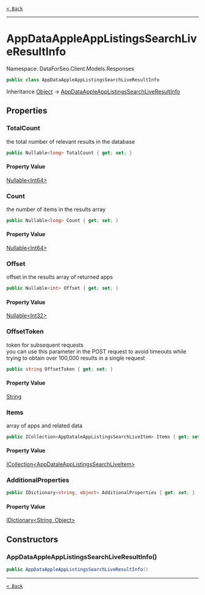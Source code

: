 [`< Back`](./)

---

# AppDataAppleAppListingsSearchLiveResultInfo

Namespace: DataForSeo.Client.Models.Responses

```csharp
public class AppDataAppleAppListingsSearchLiveResultInfo
```

Inheritance [Object](https://docs.microsoft.com/en-us/dotnet/api/system.object) → [AppDataAppleAppListingsSearchLiveResultInfo](./dataforseo.client.models.responses.appdataappleapplistingssearchliveresultinfo)

## Properties

### **TotalCount**

the total number of relevant results in the database

```csharp
public Nullable<long> TotalCount { get; set; }
```

#### Property Value

[Nullable&lt;Int64&gt;](https://docs.microsoft.com/en-us/dotnet/api/system.nullable-1)<br>

### **Count**

the number of items in the results array

```csharp
public Nullable<long> Count { get; set; }
```

#### Property Value

[Nullable&lt;Int64&gt;](https://docs.microsoft.com/en-us/dotnet/api/system.nullable-1)<br>

### **Offset**

offset in the results array of returned apps

```csharp
public Nullable<int> Offset { get; set; }
```

#### Property Value

[Nullable&lt;Int32&gt;](https://docs.microsoft.com/en-us/dotnet/api/system.nullable-1)<br>

### **OffsetToken**

token for subsequent requests
 <br>you can use this parameter in the POST request to avoid timeouts while trying to obtain over 100,000 results in a single request

```csharp
public string OffsetToken { get; set; }
```

#### Property Value

[String](https://docs.microsoft.com/en-us/dotnet/api/system.string)<br>

### **Items**

array of apps and related data

```csharp
public ICollection<AppDataleAppListingsSearchLiveItem> Items { get; set; }
```

#### Property Value

[ICollection&lt;AppDataleAppListingsSearchLiveItem&gt;](./dataforseo.client.models.appdataleapplistingssearchliveitem)<br>

### **AdditionalProperties**

```csharp
public IDictionary<string, object> AdditionalProperties { get; set; }
```

#### Property Value

[IDictionary&lt;String, Object&gt;](https://docs.microsoft.com/en-us/dotnet/api/system.collections.generic.idictionary-2)<br>

## Constructors

### **AppDataAppleAppListingsSearchLiveResultInfo()**

```csharp
public AppDataAppleAppListingsSearchLiveResultInfo()
```

---

[`< Back`](./)

